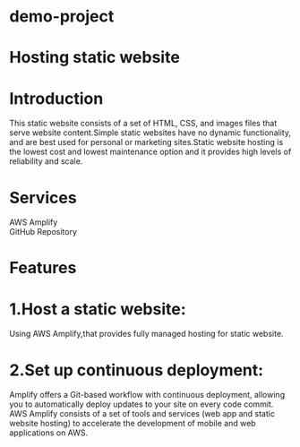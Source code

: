 # demo-project
# Hosting static website<br> 
# Introduction<br> 
  This static website consists of a set of HTML, CSS, and images files that serve website content.Simple static websites have no dynamic functionality, and are best used for personal or marketing sites.Static website hosting is the lowest cost and lowest maintenance option  and it provides high levels of reliability and scale.<br>
# Services<br>
  AWS Amplify<br>
  GitHub Repository<br>
# Features<br>
# 1.Host a static website:<br>
Using AWS Amplify,that provides fully managed hosting for static website.<br>
# 2.Set up continuous deployment: <br>
Amplify offers a Git-based workflow with continuous deployment, allowing you to automatically deploy updates to your site on every code commit.
AWS Amplify consists of a set of tools and services (web app and static website hosting) to accelerate the development of mobile and web applications on AWS.

  
